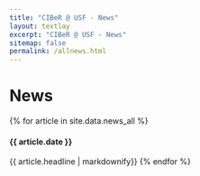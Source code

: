 ```yaml
---
title: "CIBeR @ USF - News"
layout: textlay
excerpt: "CIBeR @ USF - News"
sitemap: false
permalink: /allnews.html
---
```


# News

{% for article in site.data.news_all %}
<h4> {{ article.date }} </h4>
{{ article.headline | markdownify}}
{% endfor %}
